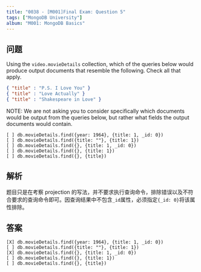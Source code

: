 ```yaml
---
title: "0038 - [M001]Final Exam: Question 5"
tags: ["MongoDB University"]
album: "M001: MongoDB Basics"
---
```


## 问题

Using the `video.movieDetails` collection, which of the queries below would produce output documents that resemble the following. Check all that apply.

```json
{ "title" : "P.S. I Love You" }
{ "title" : "Love Actually" }
{ "title" : "Shakespeare in Love" }
```

NOTE: We are not asking you to consider specifically which documents would be output from the queries below, but rather what fields the output documents would contain.

```
[ ] db.movieDetails.find({year: 1964}, {title: 1, _id: 0})
[ ] db.movieDetails.find({title: ""}, {title: 1})
[ ] db.movieDetails.find({}, {title: 1, _id: 0})
[ ] db.movieDetails.find({}, {title: 1})
[ ] db.movieDetails.find({}, {title})
```

## 解析

题目只是在考察 projection 的写法，并不要求执行查询命令，排除错误以及不符合要求的查询命令即可。因查询结果中不包含`_id`属性，必须指定`{_id: 0}`将该属性排除。

## 答案

```
[X] db.movieDetails.find({year: 1964}, {title: 1, _id: 0})
[ ] db.movieDetails.find({title: ""}, {title: 1})
[X] db.movieDetails.find({}, {title: 1, _id: 0})
[ ] db.movieDetails.find({}, {title: 1})
[ ] db.movieDetails.find({}, {title})
```
